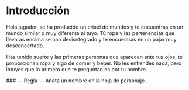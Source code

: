 
Introducción
============

Hola jugador, se ha producido un crisol de mundos y te encuentras en un mundo similar o muy diferente al tuyo. Tú ropa y las pertenencias que llevaras encima se han desisntegrado y te encuentras en un pajar muy desconcertado.

Has tenido suerte y las primeras personas que aparecen ante tus ojos, te proporcionan ropa y algo de comer y beber. No les entiendes nada, pero intuyes que lo primero que te preguntan es por tu nombre.

### — Regla —
Anota un nombre en la hoja de personaje.
